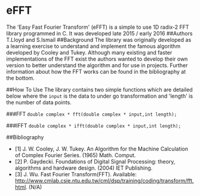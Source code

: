 # eFFT
The 'Easy Fast Fourier Transform' (eFFT) is a simple to use 1D radix-2 FFT library programmed in C.  It was developed late 2015 / early 2016
##Authors
T.Lloyd and S.Ismail
##Background
The library was originally developed as a learning exercise to understand and implement the famous algorithm developed by Cooley and Tukey. Although many existing and faster implementations of the FFT exist the authors wanted to develop their own version to better understand the algorithm and for use in projects.  Further information about how the FFT works can be found in the bibliography at the bottom.

##How To Use
The library contains two simple functions which are detailed below where the `input` is the data to under go transformation and 'length' is the number of data points.

###FFT
`double complex * fft(double complex * input,int length);`

###IFFT
`double complex * ifft(double complex * input,int length);`

##Bibliography
* [1] J. W. Cooley, J. W. Tukey. An Algorithm for the Machine Calculation of Complex Fourier Series. (1965) Math. Comput.
* [2] P. Gaydecki. Foundations of Digital Signal Processing: theory, algorithms and hardware design. (2004) IET Publishing.
* [3] J. Wu. Fast Fourier Transform(FFT). Available: http://www.cmlab.csie.ntu.edu.tw/cml/dsp/training/coding/transform/fft.html. (N/A)